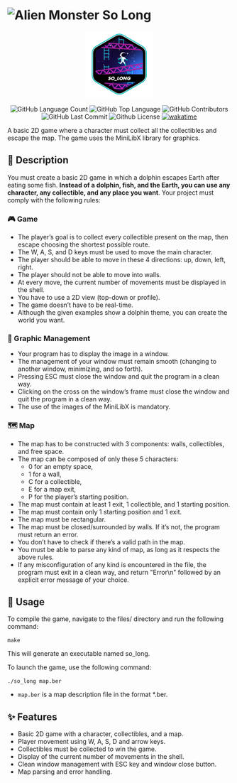# <img src="https://raw.githubusercontent.com/Tarikul-Islam-Anik/Animated-Fluent-Emojis/master/Emojis/Smilies/Alien%20Monster.png" alt="Alien Monster" width="35" height="35" /> So Long

<div align=center>

  ![badge](https://raw.githubusercontent.com/angelamcosta/angelamcosta/main/42_badges/so_longe.png)

</div>

<div align=center>
  <img alt="GitHub Language Count" src="https://img.shields.io/github/languages/count/angelamcosta/so_long" /> <img alt="GitHub Top Language" src="https://img.shields.io/github/languages/top/angelamcosta/so_long" /> <img alt="GitHub Contributors" src="https://img.shields.io/github/contributors/angelamcosta/so_long" /> <img alt="GitHub Last Commit" src="https://img.shields.io/github/last-commit/angelamcosta/so_long" /> <img alt="Github License" src="https://img.shields.io/github/license/angelamcosta/so_long" /> <a href="https://wakatime.com/badge/user/0c29d5b3-c30b-4e1a-ad07-2da3bd4f7e05/project/bfe8f4a5-0213-412e-aaff-a34c96f9d5a7"><img src="https://wakatime.com/badge/user/0c29d5b3-c30b-4e1a-ad07-2da3bd4f7e05/project/bfe8f4a5-0213-412e-aaff-a34c96f9d5a7.svg" alt="wakatime"></a>
</div>

A basic 2D game where a character must collect all the collectibles and escape the map. The game uses the MiniLibX library for graphics.

## 📖 Description

You must create a basic 2D game in which a dolphin escapes Earth after eating some fish. **Instead of a dolphin, fish, and the Earth, you can use any character, any collectible, and any place you want**. Your project must comply with the following rules:

### 🎮 Game
- The player’s goal is to collect every collectible present on the map, then escape choosing the shortest possible route.
- The W, A, S, and D keys must be used to move the main character.
- The player should be able to move in these 4 directions: up, down, left, right.
- The player should not be able to move into walls.
- At every move, the current number of movements must be displayed in the shell.
- You have to use a 2D view (top-down or profile).
- The game doesn’t have to be real-time.
- Although the given examples show a dolphin theme, you can create the world you want.

### 🎨 Graphic Management
- Your program has to display the image in a window.
- The management of your window must remain smooth (changing to another window, minimizing, and so forth).
- Pressing ESC must close the window and quit the program in a clean way.
- Clicking on the cross on the window’s frame must close the window and quit the program in a clean way.
- The use of the images of the MiniLibX is mandatory.

### 🗺️ Map
- The map has to be constructed with 3 components: walls, collectibles, and free space.
- The map can be composed of only these 5 characters:
  - 0 for an empty space,
  - 1 for a wall,
  - C for a collectible,
  - E for a map exit,
  - P for the player’s starting position.
- The map must contain at least 1 exit, 1 collectible, and 1 starting position.
- The map must contain only 1 starting position and 1 exit.
- The map must be rectangular.
- The map must be closed/surrounded by walls. If it’s not, the program must return an error.
- You don’t have to check if there’s a valid path in the map.
- You must be able to parse any kind of map, as long as it respects the above rules.
- If any misconfiguration of any kind is encountered in the file, the program must exit in a clean way, and return "Error\n" followed by an explicit error message of your choice.

## 🚀 Usage

To compile the game, navigate to the files/ directory and run the following command:

```shell
make
```

This will generate an executable named so_long.

To launch the game, use the following command:

```shell
./so_long map.ber
```

- `map.ber` is a map description file in the format *.ber.

## ✨ Features

- Basic 2D game with a character, collectibles, and a map.
- Player movement using W, A, S, D and arrow keys.
- Collectibles must be collected to win the game.
- Display of the current number of movements in the shell.
- Clean window management with ESC key and window close button.
- Map parsing and error handling.
